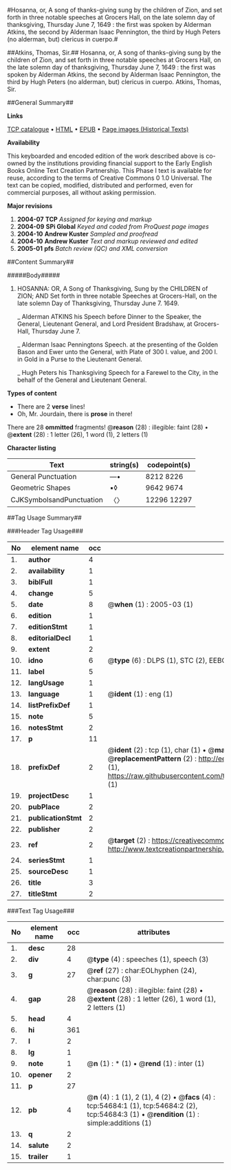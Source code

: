 #Hosanna, or, A song of thanks-giving sung by the children of Zion, and set forth in three notable speeches at Grocers Hall, on the late solemn day of thanksgiving, Thursday June 7, 1649 : the first was spoken by Alderman Atkins, the second by Alderman Isaac Pennington, the third by Hugh Peters (no alderman, but) clericus in cuerpo.#

##Atkins, Thomas, Sir.##
Hosanna, or, A song of thanks-giving sung by the children of Zion, and set forth in three notable speeches at Grocers Hall, on the late solemn day of thanksgiving, Thursday June 7, 1649 : the first was spoken by Alderman Atkins, the second by Alderman Isaac Pennington, the third by Hugh Peters (no alderman, but) clericus in cuerpo.
Atkins, Thomas, Sir.

##General Summary##

**Links**

[TCP catalogue](http://www.ota.ox.ac.uk/tcp/)  • 
[HTML](http://tei.it.ox.ac.uk/tcp/Texts-HTML/free/A26/A26129.html)  • 
[EPUB](http://tei.it.ox.ac.uk/tcp/Texts-EPUB/free/A26/A26129.epub) • 
[Page images (Historical Texts)](https://data.historicaltexts.jisc.ac.uk/view?pubId=eebo-12129409e&pageId=eebo-12129409e-54684-1)

**Availability**

This keyboarded and encoded edition of the
	       work described above is co-owned by the institutions
	       providing financial support to the Early English Books
	       Online Text Creation Partnership. This Phase I text is
	       available for reuse, according to the terms of Creative
	       Commons 0 1.0 Universal. The text can be copied,
	       modified, distributed and performed, even for
	       commercial purposes, all without asking permission.

**Major revisions**

1. __2004-07__ __TCP__ *Assigned for keying and markup*
1. __2004-09__ __SPi Global__ *Keyed and coded from ProQuest page images*
1. __2004-10__ __Andrew Kuster__ *Sampled and proofread*
1. __2004-10__ __Andrew Kuster__ *Text and markup reviewed and edited*
1. __2005-01__ __pfs__ *Batch review (QC) and XML conversion*

##Content Summary##

#####Body#####

1. HOSANNA: OR, A Song of Thanksgiving, Sung by the CHILDREN of ZION; AND Set forth in three notable Speeches at Grocers-Hall, on the late solemn Day of Thanksgiving, Thursday June 7. 1649.

    _ Alderman ATKINS his Speech before Dinner to the Speaker, the General, Lieutenant General, and Lord President Bradshaw, at Grocers-Hall, Thursday June 7.

    _ Alderman Isaac Penningtons Speech. at the presenting of the Golden Bason and Ewer unto the General, with Plate of 300 l. value, and 200 l. in Gold in a Purse to the Lieutenant General.

    _ Hugh Peters his Thanksgiving Speech for a Farewel to the City, in the behalf of the General and Lieutenant General.

**Types of content**

  * There are 2 **verse** lines!
  * Oh, Mr. Jourdain, there is **prose** in there!

There are 28 **ommitted** fragments! 
 @__reason__ (28) : illegible: faint (28)  •  @__extent__ (28) : 1 letter (26), 1 word (1), 2 letters (1)

**Character listing**


|Text|string(s)|codepoint(s)|
|---|---|---|
|General Punctuation|—•|8212 8226|
|Geometric Shapes|▪◊|9642 9674|
|CJKSymbolsandPunctuation|〈〉|12296 12297|

##Tag Usage Summary##

###Header Tag Usage###

|No|element name|occ|attributes|
|---|---|---|---|
|1.|__author__|4||
|2.|__availability__|1||
|3.|__biblFull__|1||
|4.|__change__|5||
|5.|__date__|8| @__when__ (1) : 2005-03 (1)|
|6.|__edition__|1||
|7.|__editionStmt__|1||
|8.|__editorialDecl__|1||
|9.|__extent__|2||
|10.|__idno__|6| @__type__ (6) : DLPS (1), STC (2), EEBO-CITATION (1), OCLC (1), VID (1)|
|11.|__label__|5||
|12.|__langUsage__|1||
|13.|__language__|1| @__ident__ (1) : eng (1)|
|14.|__listPrefixDef__|1||
|15.|__note__|5||
|16.|__notesStmt__|2||
|17.|__p__|11||
|18.|__prefixDef__|2| @__ident__ (2) : tcp (1), char (1)  •  @__matchPattern__ (2) : ([0-9\-]+):([0-9IVX]+) (1), (.+) (1)  •  @__replacementPattern__ (2) : http://eebo.chadwyck.com/downloadtiff?vid=$1&page=$2 (1), https://raw.githubusercontent.com/textcreationpartnership/Texts/master/tcpchars.xml#$1 (1)|
|19.|__projectDesc__|1||
|20.|__pubPlace__|2||
|21.|__publicationStmt__|2||
|22.|__publisher__|2||
|23.|__ref__|2| @__target__ (2) : https://creativecommons.org/publicdomain/zero/1.0/ (1), http://www.textcreationpartnership.org/docs/. (1)|
|24.|__seriesStmt__|1||
|25.|__sourceDesc__|1||
|26.|__title__|3||
|27.|__titleStmt__|2||


###Text Tag Usage###

|No|element name|occ|attributes|
|---|---|---|---|
|1.|__desc__|28||
|2.|__div__|4| @__type__ (4) : speeches (1), speech (3)|
|3.|__g__|27| @__ref__ (27) : char:EOLhyphen (24), char:punc (3)|
|4.|__gap__|28| @__reason__ (28) : illegible: faint (28)  •  @__extent__ (28) : 1 letter (26), 1 word (1), 2 letters (1)|
|5.|__head__|4||
|6.|__hi__|361||
|7.|__l__|2||
|8.|__lg__|1||
|9.|__note__|1| @__n__ (1) : * (1)  •  @__rend__ (1) : inter (1)|
|10.|__opener__|2||
|11.|__p__|27||
|12.|__pb__|4| @__n__ (4) : 1 (1), 2 (1), 4 (2)  •  @__facs__ (4) : tcp:54684:1 (1), tcp:54684:2 (2), tcp:54684:3 (1)  •  @__rendition__ (1) : simple:additions (1)|
|13.|__q__|2||
|14.|__salute__|2||
|15.|__trailer__|1||
